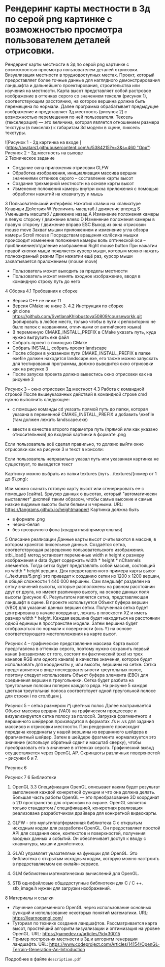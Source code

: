 # Рендеринг карты местности в 3д по серой png картинке с возможностью просмотра пользователем деталей отрисовки.

Рендеринг карты местности в 3д по серой png картинке с возможностью просмотра пользователем деталей отрисовки.
Визуализация местности в труднодоступных местах. Проект, который предоставляет более точные данные для наглядного демонстрирования ландшафта и дальнейшего проектирования, строительства или изучения на местности.
Карта высот представляет собой растровое изображение в оттенках серого со значением текселя (рисунок 1), соответствующим расстоянию, на которое вершина должна быть перемещена по нормали. Далее программа обрабатывает предыдущее изображение и представляет 3д местность (рисунок 2) с возможностью перемещения по ней пользователя.
Тексель (текселерация) — это величина, которая является отношением размера текстуры (в пикселях) к габаритам 3d модели в сцене, пиксель текстуры.

![Рисунок 1 -  2д картинка на входе ]([https://avatars1.githubusercontent.com/u/5384215?v=3&s=460 "Орк"](https://github.com/SvetlanaKhlobustova50809/courseworkk/blob/main/depen/GLAD/Рисунок1.png))
                                Рисунок 2  - 3д местность на выходе   
2 Техническое задание
- Создание окна приложения отрисовки GLFW
- Обработка изображения, инициализация массива вершин значениями оттенков серого – составление карты высот
- Создание трехмерной местности на основе карты высот 
- Изменение положения камеры внутри окна приложения с помощью обработки нажатий на клавиатуру и мышь 

3 Пользовательский интерфейс
Нажатия клавиш на клавиатуре
Клавиши	Действия
W	Увеличить масштаб / движение вперед
S	Уменьшить масштаб / движение назад
A	Изменение положения камеры в левую сторону / движение влево
D	Изменение положения камеры в правую сторону / движение вправо
ESC	Выход из окна отрисовки
mouse move	Захват мышки приложением и изменение угла обзора камеры
Scroll mouse	Посредствам вращения колёсика мышки происходит изменение положения камеры воль оптической оси – приближение/отдаление изображения
Right mouse button	При нажатии правой кнопки мыши появляется курсор мыши, которым можно нажать полноэкранный режим
При нажатии ещё раз, курсор мыши захватывается приложением (mouse move)

- Пользователь может выходить за пределы местности
- Пользователь может менять входное изображение, вводя в командную строку путь до него


4 Сборка
  4.1 Требования к сборке
- Версия C++ не ниже 11
- Версия CMake не ниже 3.
       4.2 Инструкция по сборке
-	git clone https://github.com/SvetlanaKhlobustova50809/courseworkk.git
(копировать в любое место, только чтобы в пути к репозиторию не было папок с названиями, отличными от английского языка)
-	В переменную CMAKE_INSTALL_PREFIX в CMake указать путь, куда нужно выгрузить exe файл
-	Собрать проект с помощью CMake
-	Собрать INSTALL, собрать проект landscape
-	После сборки в указанном пути CMAKE_INSTALL_PREFIX в папке exefile должен находится landscape.exe, его также можно запускать для тестирования программы, должно выводится окно отрисовки как на рисунке 3
-	После запуска проекта должно вывестись окно отрисовки как на рисунке 3
 
Рисунок 3 – окно отрисовки 3д местност
          4.3 Работа с командной строкой
После вышеуказанных действий в командной строке cmd нужно выполнить следующее:
- с помощью команды cd указать прямой путь до папки, которая указана в переменной CMAKE_INSTALL_PREFIX и добавить \exefile (там должен лежать landscape.exe)
 
- ввести в качестве второго параметра путь (прямой или как указано относительный) до входной картинки в формате .png
  
Если пользователь всё сделал правильно, то должно выйти окно отрисовки как на рисунке 3 и текст в консоли:
 
Если пользователь неправильно указал путь или указанная картинка не существует, то выведется текст

Картинку можно выбрать из папки textures (путь ../textures/{номер от 1 до 6}.png):

Или можно скачать готовую карту высот или сгенерировать ее с помощью [сайта]. Браузер данных о высотах, который "автоматически выставляет" дисплей таким образом, чтобы самые высокие и самые низкие видимые высоты были белыми и черными. 
URL: https://tangrams.github.io/heightmapper/
Картинка должна быть
- в формате .png
- черно-белая
- без прозрачного фона (квадратная/прямоугольная) 

5 Описание реализации
Данные карты высот считываются в массив, в котором хранятся пиксельные данные.
Создаётся сетка, соответствующая разрешению пользовательского изображения. stbi_load() метод установит переменные width и height к размеру изображения и data будет содержать width * height * nChannels элементов. Тогда сетка будет представлять собой массив, состоящий из width * height вершин. Для предоставленного примера карты высот (../textures/5.png) это приведет к созданию сетки из 1200 x 1200 вершин, в общей сложности 1 440 000 вершины.
Сам ландшафт разделен на сетку значений высоты, которые расположены на равном расстоянии друг от друга, но имеют различную высоту, на основе данных поля высоты (рисунок 4). Результатом является сетка, представляющая ландшафт в сцене. 
В проекте используется Объект буфера вершин (VBO) для указания данных вершин сетки. Полученная сетка будет центрирована в начале координат, лежать в плоскости XZ и иметь размер width * height. Каждая вершина будет находиться на расстоянии одной единицы в пространстве модели. Затем вершина будет отображаться по нормали к поверхности (ось Y) на основе соответствующего местоположения на карте высот. 
 
Рисунок 4 – графическое представление массива
Карта высот представлена в оттенках серого, поэтому нужно сохранить первый канал (независимо от того, состоит ли фактический texel из трех каналов RGB или одного канала) в качестве значения, которое будет использовать для координаты y, или высоты, вершины на сетке.
Сетка представляется в виде последовательности треугольных полос, поэтому следует использовать Объект буфера элемента (EBO) для соединения вершин в треугольники. Сетка будет разбита на треугольные полоски поперек каждого ряда.
На рисунке 5 каждая цветная треугольная полоса соответствует одной треугольной полосе для строки i по столбцам j.

 
Рисунок 5 – сетка размером i*j цветных полос
Далее настраивается Объект массива вершин (VAO) на графическом процессоре и визуализируется сетка полосу за полосой.
Загрузка фрагментного и вершинного шейдеров производится в форматах .fs и .vs для задания массивов и отрисовки местности.
При рендеринге происходит передача координаты y нашей вершины из вершинного шейдера в фрагментный шейдер. Затем в шейдере фрагмента нормализуется это значение (используя обратный сдвиг и масштаб сверху), чтобы преобразовать его в значение в оттенках серого. Графический вывод осуществляется через OpenGL AP. Скриншоты различных поверхностей - рисунки 6 и 7.

 
Рисунок 6
 
Рисунок 7
6 Библиотеки

1.	OpenGL 3.3 Спецификация OpenGL описывает каким будет результат выполнения каждой конкретной функции и что она должна делать. Большая часть работы OpenGL — это преобразование 3D координат в 2D пространство для отрисовки на экране. OpenGL является только стандартом / спецификацией, конкретная реализация реализована разработчиком драйвера для конкретной видеокарты.

2.	GLFW - это мультиплатформенная библиотека C с открытым исходным кодом для разработки OpenGL. Он предоставляет простой API для создания окон, контекстов и поверхностей, получения входных данных и событий. Он обеспечивает доступ к вводу с клавиатуры, мыши и джойстиков. 

3.	GLAD управляет указателями на функции для OpenGL. Это библиотека с открытым исходным кодом, которую можно настроить в предоставляемом ею онлайн-сервисе.

4.	GLM библиотеки математических вычислений для OpenGL.

5.	STB однофайловые общедоступные библиотеки для C / C ++. stb_image.h нужен для загрузки изображений.

  8 Материалы и ссылки
- Изучение современного OpenGL через использование основных функций и использование некоторых понятий математики. URL: https://learnopengl.com/
- Туториал по технике создания ландшафтов. Рассматривается карта высот, простейший алгоритм визуализации и оптимизация на уровне OpenGL.
URL: https://gamedev.ru/articles/?id=30015
- Пример построения местности в 3д и алгоритм генерации ландшафта. 
 URL: https://www.codeproject.com/Articles/14154/OpenGL-Terrain-Generation-An-Introduction

Подробнее в файле `description.pdf`
